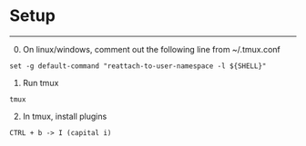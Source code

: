 # Setup
---

0. On linux/windows, comment out the following line from ~/.tmux.conf

```
set -g default-command "reattach-to-user-namespace -l ${SHELL}"
```

1. Run tmux

```
tmux
```

2. In tmux, install plugins

```
CTRL + b -> I (capital i)
```

